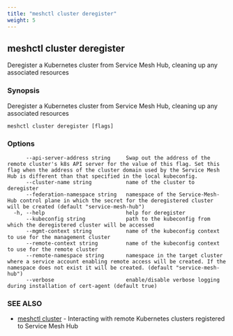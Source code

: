 ```yaml
---
title: "meshctl cluster deregister"
weight: 5
---
```

## meshctl cluster deregister

Deregister a Kubernetes cluster from Service Mesh Hub, cleaning up any associated resources

### Synopsis

Deregister a Kubernetes cluster from Service Mesh Hub, cleaning up any associated resources

```
meshctl cluster deregister [flags]
```

### Options

```
      --api-server-address string     Swap out the address of the remote cluster's k8s API server for the value of this flag. Set this flag when the address of the cluster domain used by the Service Mesh Hub is different than that specified in the local kubeconfig.
      --cluster-name string           name of the cluster to deregister
      --federation-namespace string   namespace of the Service-Mesh-Hub control plane in which the secret for the deregistered cluster will be created (default "service-mesh-hub")
  -h, --help                          help for deregister
      --kubeconfig string             path to the kubeconfig from which the deregistered cluster will be accessed
      --mgmt-context string           name of the kubeconfig context to use for the management cluster
      --remote-context string         name of the kubeconfig context to use for the remote cluster
      --remote-namespace string       namespace in the target cluster where a service account enabling remote access will be created. If the namespace does not exist it will be created. (default "service-mesh-hub")
      --verbose                       enable/disable verbose logging during installation of cert-agent (default true)
```

### SEE ALSO

* [meshctl cluster](../meshctl_cluster)	 - Interacting with remote Kubernetes clusters registered to Service Mesh Hub


